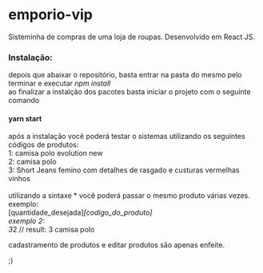 # emporio-vip
Sisteminha de compras de uma loja de roupas. Desenvolvido em React JS.

<h3>Instalação:</h3>

<n>depois que abaixar o repositório, basta entrar na pasta do mesmo pelo terminar e executar <i>npm install</i></n><br/>
ao finalizar a instalção dos pacotes basta iniciar o projeto com o seguinte comando <h4><n>yarn start</n></h4>


após a instalação você poderá testar o sistemas utilizando os seguintes códigos de produtos:
<br/>
1: camisa polo evolution new
<br/>
2: camisa polo
<br/>
3: Short Jeans femino com detalhes de rasgado e custuras vermelhas vinhos
<br/>
<br>
utilizando a sintaxe * você poderá passar o mesmo produto várias vezes.
exemplo:
<br/>
  [quantidade_desejada]*[codigo_do_produto]
  <br/>
exemplo 2:
<br/>
  3*2 // result:  3 camisa polo
  <br/>
  
 cadastramento de produtos e editar produtos são apenas enfeite.
 
;)
